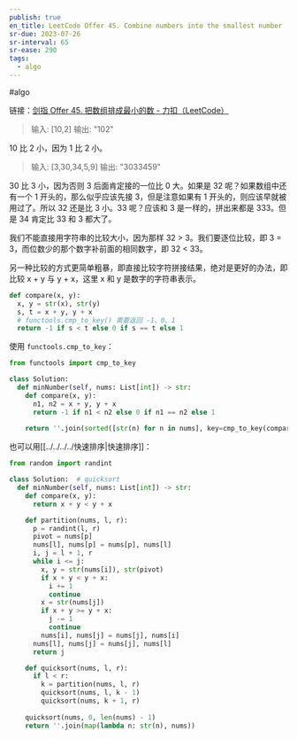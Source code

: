 ```yaml
---
publish: true
en_title: LeetCode Offer 45. Combine numbers into the smallest number
sr-due: 2023-07-26
sr-interval: 65
sr-ease: 290
tags:
  - algo
---
```



#algo

链接：[剑指 Offer 45. 把数组排成最小的数 - 力扣（LeetCode）](https://leetcode.cn/problems/ba-shu-zu-pai-cheng-zui-xiao-de-shu-lcof/)

> 输入: [10,2]
> 输出: "102"

10 比 2 小，因为 1 比 2 小。

> 输入: [3,30,34,5,9]
> 输出: "3033459"

30 比 3 小，因为否则 3 后面肯定接的一位比 0 大。如果是 32 呢？如果数组中还有一个 1 开头的，那么似乎应该先接 3，但是注意如果有 1 开头的，则应该早就被用过了。所以 32 还是比 3 小。33 呢？应该和 3 是一样的，拼出来都是 333。但是 34 肯定比 33 和 3 都大了。

我们不能直接用字符串的比较大小，因为那样 32 > 3。我们要逐位比较，即 3 = 3，而位数少的那个数字补前面的相同数字，即 32 < 33。

另一种比较的方式更简单粗暴，即直接比较字符拼接结果，绝对是更好的办法，即比较 x + y 与 y + x，这里 x 和 y 是数字的字符串表示。

```python
def compare(x, y):
  x, y = str(x), str(y)
  s, t = x + y, y + x
  # functools.cmp_to_key() 需要返回 -1、0、1
  return -1 if s < t else 0 if s == t else 1
```

使用 `functools.cmp_to_key`：

```python
from functools import cmp_to_key

class Solution:
  def minNumber(self, nums: List[int]) -> str:
    def compare(x, y):
      n1, n2 = x + y, y + x
      return -1 if n1 < n2 else 0 if n1 == n2 else 1
    
    return ''.join(sorted([str(n) for n in nums], key=cmp_to_key(compare)))
```

也可以用[[../../../../快速排序|快速排序]]：

```python
from random import randint

class Solution:  # quicksort
  def minNumber(self, nums: List[int]) -> str:
    def compare(x, y):
      return x + y < y + x

    def partition(nums, l, r):
      p = randint(l, r)
      pivot = nums[p]
      nums[l], nums[p] = nums[p], nums[l]
      i, j = l + 1, r
      while i <= j:
        x, y = str(nums[i]), str(pivot)
        if x + y < y + x:
          i += 1
          continue
        x = str(nums[j])
        if x + y >= y + x:
          j -= 1
          continue
        nums[i], nums[j] = nums[j], nums[i]
      nums[l], nums[j] = nums[j], nums[l]
      return j

    def quicksort(nums, l, r):
      if l < r:
        k = partition(nums, l, r)
        quicksort(nums, l, k - 1)
        quicksort(nums, k + 1, r)
    
    quicksort(nums, 0, len(nums) - 1)
    return ''.join(map(lambda n: str(n), nums))
```
